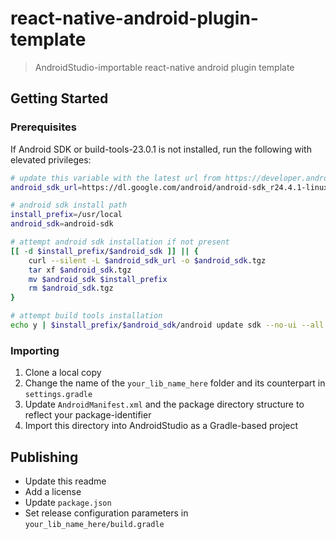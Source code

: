 
# react-native-android-plugin-template

> AndroidStudio-importable react-native android plugin template

## Getting Started

### Prerequisites

If Android SDK or build-tools-23.0.1 is not installed, run the following with elevated privileges:

```bash
# update this variable with the latest url from https://developer.android.com/studio/index.html#downloads
android_sdk_url=https://dl.google.com/android/android-sdk_r24.4.1-linux.tgz

# android sdk install path
install_prefix=/usr/local
android_sdk=android-sdk

# attempt android sdk installation if not present
[[ -d $install_prefix/$android_sdk ]] || {
    curl --silent -L $android_sdk_url -o $android_sdk.tgz
    tar xf $android_sdk.tgz
    mv $android_sdk $install_prefix
    rm $android_sdk.tgz
}

# attempt build tools installation
echo y | $install_prefix/$android_sdk/android update sdk --no-ui --all --filter build-tools-23.0.1
```

### Importing

1. Clone a local copy
2. Change the name of the `your_lib_name_here` folder and its counterpart in `settings.gradle`
3. Update `AndroidManifest.xml` and the package directory structure to reflect your package-identifier
4. Import this directory into AndroidStudio as a Gradle-based project

## Publishing

* Update this readme
* Add a license
* Update `package.json`
* Set release configuration parameters in `your_lib_name_here/build.gradle`